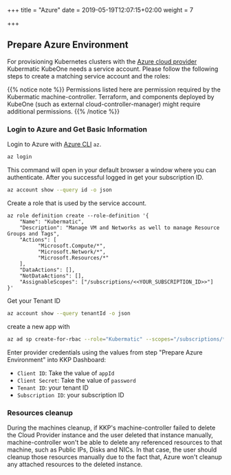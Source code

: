 +++
title = "Azure"
date = 2019-05-19T12:07:15+02:00
weight = 7

+++

## Prepare Azure Environment

For provisioning Kubernetes clusters with the [Azure cloud provider](https://github.com/kubermatic/machine-controller/tree/master/pkg/cloudprovider/provider/azure) Kubermatic KubeOne needs a service account. Please follow the following steps to create a matching service account and the roles:

{{% notice note %}}
Permissions listed here are permission required by the Kubermatic machine-controller. Terraform, and components deployed by KubeOne (such as external cloud-controller-manager) might require additional permissions.
{{% /notice %}}

### Login to Azure and Get Basic Information

Login to Azure with [Azure CLI](https://docs.microsoft.com/en-us/cli/azure/?view=azure-cli-latest) `az`.

```bash
az login
```

This command will open in your default browser a window where you can authenticate. After you successful logged in get your subscription ID.

```bash
az account show --query id -o json
```

Create a role that is used by the service account.

``` 
az role definition create --role-definition '{
    "Name": "Kubermatic",
    "Description": "Manage VM and Networks as well to manage Resource Groups and Tags",
    "Actions": [
          "Microsoft.Compute/*",
          "Microsoft.Network/*",
          "Microsoft.Resources/*"
    ],
    "DataActions": [],
    "NotDataActions": [],
    "AssignableScopes": ["/subscriptions/<<YOUR_SUBSCRIPTION_ID>>"] 
}'

``` 

Get your Tenant ID

```bash
az account show --query tenantId -o json
```

create a new app with

```bash
az ad sp create-for-rbac --role="Kubermatic" --scopes="/subscriptions/********-****-****-****-************"
```

Enter provider credentials using the values from step "Prepare Azure Environment" into KKP Dashboard:

  - `Client ID`: Take the value of `appId`
  - `Client Secret`: Take the value of `password`
  - `Tenant ID`: your tenant ID
  - `Subscription ID`: your subscription ID

### Resources cleanup
During the machines cleanup, if KKP's machine-controller failed to delete the Cloud Provider instance and the user deleted
that instance manually, machine-controller won't be able to delete any referenced resources to that machine, such as Public 
IPs, Disks and NICs. In that case, the user should cleanup those resources manually due to the fact that, Azure won't cleanup
any attached resources to the deleted instance.  